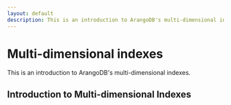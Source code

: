 ```yaml
---
layout: default
description: This is an introduction to ArangoDB's multi-dimensional indexes
---
```

Multi-dimensional indexes
================

This is an introduction to ArangoDB's multi-dimensional indexes.

Introduction to Multi-dimensional Indexes
--------------------------------
